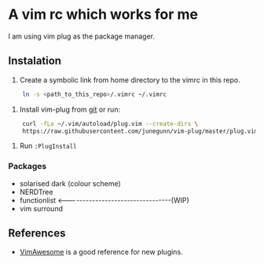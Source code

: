 # A vim rc which works for me

I am using vim plug as the package manager. 

## Instalation

1. Create a symbolic link from home directory to the vimrc in this repo.

```bash
    ln -s <path_to_this_repo>/.vimrc ~/.vimrc
```

1. Install vim-plug from [git](https://github.com/junegunn/vim-plug) or run:

```bash
    curl -fLo ~/.vim/autoload/plug.vim --create-dirs \
    https://raw.githubusercontent.com/junegunn/vim-plug/master/plug.vim
```

1. Run `:PlugInstall`



### Packages

- solarised dark (colour scheme)
- NERDTree
- functionlist <---------------------------------(WIP)
- vim surround

## References

- [VimAwesome](https://vimawesome.com) is a good reference for new plugins.

